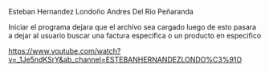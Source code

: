 Esteban Hernandez Londoño
Andres Del Rio Peñaranda

Iniciar el programa dejara que el archivo sea cargado luego de esto pasara a dejar al usuario buscar una factura especifica o un producto en especifico

https://www.youtube.com/watch?v=_1Je5ndKSrY&ab_channel=ESTEBANHERNANDEZLONDO%C3%91O